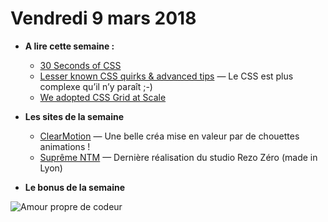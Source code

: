Vendredi 9 mars 2018
===========================

- **A lire cette semaine :**
    + [30 Seconds of CSS](https://atomiks.github.io/30-seconds-of-css/)
    + [Lesser known CSS quirks & advanced tips](https://medium.com/@peedutuisk/lesser-known-css-quirks-oddities-and-advanced-tips-css-is-awesome-8ee3d16295bb) — Le CSS est plus complexe qu’il n’y paraît ;-)
    + [We adopted CSS Grid at Scale](https://julian.is/article/css-grid-at-scale/)
    
- **Les sites de la semaine**
    + [ClearMotion](http://www.clearmotion.com/) — Une belle créa mise en valeur par de chouettes animations !
    + [Suprême NTM](https://www.supreme-ntm.com/) — Dernière réalisation du studio Rezo Zéro (made in Lyon)
    
- **Le bonus de la semaine**

![Amour propre de codeur](https://www.commitstrip.com/wp-content/uploads/2018/03/Strip-Jvais-le-faire-quand-m%C3%AAme-650-finalV2.jpg)